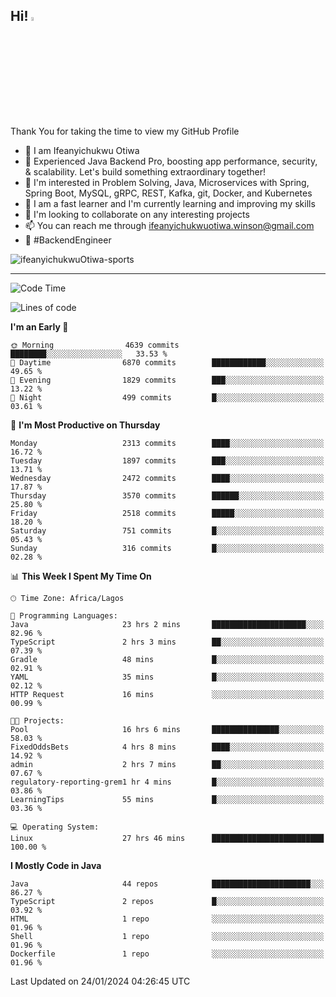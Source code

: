 <!-- BLOG-POST-LIST:START --><!-- BLOG-POST-LIST:END -->

## Hi! <img src="https://media.giphy.com/media/hvRJCLFzcasrR4ia7z/giphy.gif" width="4%"> 

Thank You for taking the time to view my GitHub Profile

- 👋 I am Ifeanyichukwu Otiwa
- 🚀 Experienced Java Backend Pro, boosting app performance, security, & scalability. Let's build something extraordinary together!
- 👀 I'm interested in Problem Solving, Java, Microservices with Spring, Spring Boot, MySQL, gRPC, REST, Kafka, git, Docker, and Kubernetes
- 🌱 I am a fast learner and I'm currently learning and improving my skills
- 💞️ I'm looking to collaborate on any interesting projects
- 📫 You can reach me through ifeanyichukwuotiwa.winson@gmail.com
- 🚀 #BackendEngineer

<p align="left" marginTop="10px"> <img src="https://komarev.com/ghpvc/?username=ifeanyichukwuOtiwa-sports&label=Profile%20views&color=0e75b6&style=for-the-badge" alt="ifeanyichukwuOtiwa-sports" /> </p>

***

<!--START_SECTION:waka-->
![Code Time](http://img.shields.io/badge/Code%20Time-2%2C151%20hrs%2053%20mins-blue)

![Lines of code](https://img.shields.io/badge/From%20Hello%20World%20I%27ve%20Written-4.8%20million%20lines%20of%20code-blue)

**I'm an Early 🐤** 

```text
🌞 Morning                4639 commits        ████████░░░░░░░░░░░░░░░░░   33.53 % 
🌆 Daytime                6870 commits        ████████████░░░░░░░░░░░░░   49.65 % 
🌃 Evening                1829 commits        ███░░░░░░░░░░░░░░░░░░░░░░   13.22 % 
🌙 Night                  499 commits         █░░░░░░░░░░░░░░░░░░░░░░░░   03.61 % 
```
📅 **I'm Most Productive on Thursday** 

```text
Monday                   2313 commits        ████░░░░░░░░░░░░░░░░░░░░░   16.72 % 
Tuesday                  1897 commits        ███░░░░░░░░░░░░░░░░░░░░░░   13.71 % 
Wednesday                2472 commits        ████░░░░░░░░░░░░░░░░░░░░░   17.87 % 
Thursday                 3570 commits        ██████░░░░░░░░░░░░░░░░░░░   25.80 % 
Friday                   2518 commits        █████░░░░░░░░░░░░░░░░░░░░   18.20 % 
Saturday                 751 commits         █░░░░░░░░░░░░░░░░░░░░░░░░   05.43 % 
Sunday                   316 commits         █░░░░░░░░░░░░░░░░░░░░░░░░   02.28 % 
```


📊 **This Week I Spent My Time On** 

```text
🕑︎ Time Zone: Africa/Lagos

💬 Programming Languages: 
Java                     23 hrs 2 mins       █████████████████████░░░░   82.96 % 
TypeScript               2 hrs 3 mins        ██░░░░░░░░░░░░░░░░░░░░░░░   07.39 % 
Gradle                   48 mins             █░░░░░░░░░░░░░░░░░░░░░░░░   02.91 % 
YAML                     35 mins             █░░░░░░░░░░░░░░░░░░░░░░░░   02.12 % 
HTTP Request             16 mins             ░░░░░░░░░░░░░░░░░░░░░░░░░   00.99 % 

🐱‍💻 Projects: 
Pool                     16 hrs 6 mins       ███████████████░░░░░░░░░░   58.03 % 
FixedOddsBets            4 hrs 8 mins        ████░░░░░░░░░░░░░░░░░░░░░   14.92 % 
admin                    2 hrs 7 mins        ██░░░░░░░░░░░░░░░░░░░░░░░   07.67 % 
regulatory-reporting-grem1 hr 4 mins         █░░░░░░░░░░░░░░░░░░░░░░░░   03.86 % 
LearningTips             55 mins             █░░░░░░░░░░░░░░░░░░░░░░░░   03.36 % 

💻 Operating System: 
Linux                    27 hrs 46 mins      █████████████████████████   100.00 % 
```

**I Mostly Code in Java** 

```text
Java                     44 repos            ██████████████████████░░░   86.27 % 
TypeScript               2 repos             █░░░░░░░░░░░░░░░░░░░░░░░░   03.92 % 
HTML                     1 repo              ░░░░░░░░░░░░░░░░░░░░░░░░░   01.96 % 
Shell                    1 repo              ░░░░░░░░░░░░░░░░░░░░░░░░░   01.96 % 
Dockerfile               1 repo              ░░░░░░░░░░░░░░░░░░░░░░░░░   01.96 % 
```




 Last Updated on 24/01/2024 04:26:45 UTC
<!--END_SECTION:waka-->

<!--
<p align="center">
![trophy](https://github-profile-trophy.vercel.app/?username=ifeanyichukwuOtiwa-sports&theme=onedark) (https://github.com/ryo-ma/github-profile-trophy)
</p>
-->

<!---
ifeanyi-otiwa/ifeanyi-otiwa is a ✨ special ✨ repository because its `README.md` (this file) appears on your GitHub profile.
You can click the Preview link to take a look at your changes.
--->
